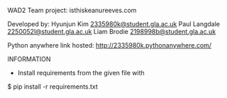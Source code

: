 
WAD2 Team project: isthiskeanureeves.com

Developed by: Hyunjun Kim 2335980k@student.gla.ac.uk
              Paul Langdale 2250052l@student.gla.ac.uk
              Liam Brodie 2198998b@student.gla.ac.uk


Python anywhere link hosted: http://2335980k.pythonanywhere.com/

INFORMATION

* Install requirements from the given file with

$ pip install -r requirements.txt



